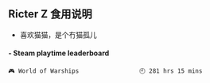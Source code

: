 ## Ricter Z 食用说明
- 喜欢猫猫，是个冇猫孤儿

<!-- steam-box start -->
#### - Steam playtime leaderboard
```text
🎮 World of Warships                 🕘 281 hrs 15 mins
```
<!-- Powered by https://github.com/YouEclipse/steam-box . -->
<!-- steam-box end -->
